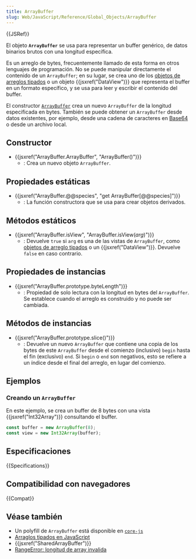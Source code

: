 ```yaml
---
title: ArrayBuffer
slug: Web/JavaScript/Reference/Global_Objects/ArrayBuffer
---
```


{{JSRef}}

El objeto **`ArrayBuffer`** se usa para representar un buffer genérico, de datos binarios brutos con una longitud específica.

Es un arreglo de bytes, frecuentemente llamado de esta forma en otros lenguajes de programación. No se puede manipular directamente el contenido de un `ArrayBuffer`; en su lugar, se crea uno de los [objetos de arreglos tipados](/es/docs/Web/JavaScript/Reference/Global_Objects/TypedArray) o un objeto {{jsxref("DataView")}} que representa el buffer en un formato específico, y se usa para leer y escribir el contenido del buffer.

El constructor [`ArrayBuffer`](/es/docs/Web/JavaScript/Reference/Global_Objects/ArrayBuffer/ArrayBuffer) crea un nuevo `ArrayBuffer` de la longitud especificada en bytes. También se puede obtener un `ArrayBuffer` desde datos existentes, por ejemplo, desde una cadena de caracteres en [Base64](/es/docs/Glossary/Base64) o desde un archivo local.

## Constructor

- {{jsxref("ArrayBuffer.ArrayBuffer", "ArrayBuffer()")}}
  - : Crea un nuevo objeto `ArrayBuffer`.

## Propiedades estáticas

- {{jsxref("ArrayBuffer.@@species", "get ArrayBuffer[@@species]")}}
  - : La función constructora que se usa para crear objetos derivados.

## Métodos estáticos

- {{jsxref("ArrayBuffer.isView", "ArrayBuffer.isView(<var>arg</var>)")}}
  - : Devuelve `true` si `arg` es una de las vistas de `ArrayBuffer`, como [objetos de arreglo tipados](/es/docs/Web/JavaScript/Reference/Global_Objects/TypedArray) o un {{jsxref("DataView")}}. Devuelve `false` en caso contrario.

## Propiedades de instancias

- {{jsxref("ArrayBuffer.prototype.byteLength")}}
  - : Propiedad de solo lectura con la longitud en bytes del `ArrayBuffer`. Se establece cuando el arreglo es construido y no puede ser cambiada.

## Métodos de instancias

- {{jsxref("ArrayBuffer.prototype.slice()")}}
  - : Devuelve un nuevo `ArrayBuffer` que contiene una copia de los bytes de este `ArrayBuffer` desde el comienzo (inclusivo) `begin` hasta el fin (exclusivo) `end`. Si `begin` o `end` son negativos, esto se refiere a un índice desde el final del arreglo, en lugar del comienzo.

## Ejemplos

### Creando un `ArrayBuffer`

En este ejemplo, se crea un buffer de 8 bytes con una vista {{jsxref("Int32Array")}} consultando el buffer.

```js
const buffer = new ArrayBuffer(8);
const view = new Int32Array(buffer);
```

## Especificaciones

{{Specifications}}

## Compatibilidad con navegadores

{{Compat}}

## Véase también

- Un polyfill de `ArrayBuffer` está disponible en [`core-js`](https://github.com/zloirock/core-js#ecmascript-typed-arrays)
- [Arraglos tipados en JavaScript](/es/docs/Web/JavaScript/Typed_arrays)
- {{jsxref("SharedArrayBuffer")}}
- [RangeError: longitud de array invalida](/es/docs/Web/JavaScript/Reference/Errors/Invalid_array_length)

